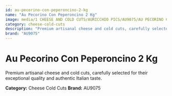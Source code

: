 ```yaml
---
id: au-pecorino-con-peperoncino-2-kg
name: "Au Pecorino Con Peperoncino 2 Kg"
image: media/1 CHEESE AND COLD CUTS/AURICCHIO PICS/AU9075/AU PECORINO CON PEPERONCINO 2 KG.jpg
category: cheese-cold-cuts
description: "Premium artisanal cheese and cold cuts, carefully selected for their exceptional quality and authentic Italian taste."
brand: "AU9075"
---
```


# Au Pecorino Con Peperoncino 2 Kg

Premium artisanal cheese and cold cuts, carefully selected for their exceptional quality and authentic Italian taste.

**Category:** Cheese Cold Cuts
**Brand:** AU9075
